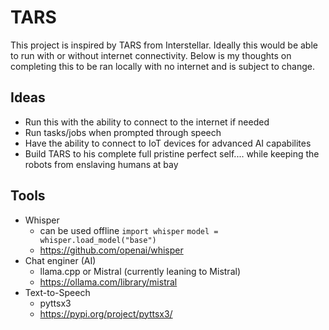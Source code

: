 # TARS
This project is inspired by TARS from Interstellar. Ideally this would be able to run with or without internet connectivity. Below is my thoughts on completing this to be ran locally with no internet and is subject to change.

## Ideas
- Run this with the ability to connect to the internet if needed
- Run tasks/jobs when prompted through speech
- Have the ability to connect to IoT devices for advanced AI capabilites
- Build TARS to his complete full pristine perfect self.... while keeping the robots from enslaving humans at bay


## Tools
- Whisper
  - can be used offline ```import whisper```
  ```model = whisper.load_model("base")```
  - https://github.com/openai/whisper
- Chat enginer (AI)
  - llama.cpp or Mistral (currently leaning to Mistral)
  - https://ollama.com/library/mistral
- Text-to-Speech
  - pyttsx3
  - https://pypi.org/project/pyttsx3/
